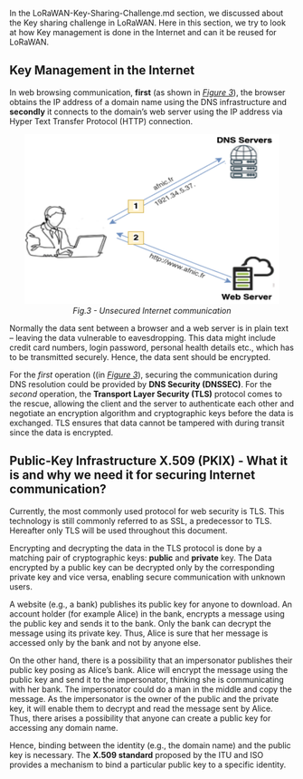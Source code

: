 In the LoRaWAN-Key-Sharing-Challenge.md section, we discussed about the Key sharing challenge in LoRaWAN. Here in this section, we try to look at how Key management is done in the Internet and can it be reused for LoRaWAN.

## Key Management in the Internet

In web browsing communication, **first** (as shown in [*Figure 3*](/Figures/Web-Without-Security.png)), the browser obtains the IP address of a domain name using the DNS infrastructure and **secondly** it connects to the domain’s web server using the IP address via Hyper Text Transfer Protocol (HTTP) connection.

<p align="center">
  <img width="450" height="300" src="https://github.com/AFNIC/Mutual-Authentication-via-DANE/blob/main/Figures/Web-Without-Security.png">
  <br>
  <em> Fig.3 - Unsecured Internet communication </em>
</p>

Normally the data sent between a browser and a web server is in plain text – leaving the data vulnerable to eavesdropping. This data might include credit card numbers, login password, personal health details etc., which has to be transmitted securely. Hence, the data sent should be encrypted.

For the *first* operation ((in [*Figure 3*](/Figures/Web-Without-Security.png)), securing the communication during DNS resolution could be provided by **DNS Security (DNSSEC)**. For the *second* operation, the **Transport Layer Security (TLS)** protocol comes to the rescue, allowing the client and the server to authenticate each other and negotiate an encryption algorithm and cryptographic keys before the data is exchanged. TLS ensures that data cannot be tampered with during transit since the data is encrypted. 

## Public-Key Infrastructure X.509 (PKIX) - What it is and why we need it for securing Internet communication?

Currently, the most commonly used protocol for web security is TLS. This technology is still commonly referred to as SSL,  a predecessor to TLS. Hereafter only TLS will be used throughout this document.

Encrypting and decrypting the data in the TLS protocol is done by a matching pair of cryptographic keys: **public** and **private** key. The Data encrypted by a public key can be decrypted only by the corresponding private key and vice versa, enabling secure communication with unknown users.

A website (e.g., a bank) publishes its public key for anyone to download. An account holder (for example Alice) in the bank, encrypts a message using the public key and sends it to the bank. Only the bank can decrypt the message using its private key. Thus, Alice is sure that her message is accessed only by the bank and not by anyone else.

On the other hand, there is a possibility that an impersonator publishes their public key posing as Alice’s bank. Alice will encrypt the message using the public key and send it to the impersonator, thinking she is communicating with her bank. The impersonator could do a man in the middle and copy the message. As the impersonator is the owner of the public and the private key, it will enable them to decrypt and read the message sent by Alice. Thus, there arises a possibility that anyone can create a public key for accessing any domain name.

Hence, binding between the identity (e.g., the domain name) and the public key is necessary. The **X.509 standard** proposed by the ITU and ISO provides a mechanism to bind a particular public key to a specific identity. 
